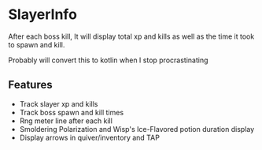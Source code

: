 # SlayerInfo
After each boss kill, It will display total xp and kills as well as the time it took to spawn and kill.

Probably will convert this to kotlin when I stop procrastinating 

## Features
* Track slayer xp and kills
* Track boss spawn and kill times
* Rng meter line after each kill 
* Smoldering Polarization and Wisp's Ice-Flavored potion duration display
* Display arrows in quiver/inventory and TAP



